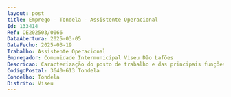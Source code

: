 ```yaml
--- 
layout: post
title: Emprego - Tondela - Assistente Operacional
Id: 133414
Ref: OE202503/0066
DataAbertura: 2025-03-05
DataFecho: 2025-03-19
Trabalho: Assistente Operacional
Empregador: Comunidade Intermunicipal Viseu Dão Lafões
Descricao: Caracterização do posto de trabalho e das principais funções a desempenhar A esta Unidade compete criar e desenvolver os instrumentos de planeamento intermunicipal adequados à problemática da Proteção Civil na região Viseu Dão Lafões, nomeadamente  a) Prevenir no território os riscos coletivos e a ocorrência de acidente grave ou catástrofe deles resultantes  b) Definição de estratégias intermunicipais que permitam atenuar os riscos e limitar os seus efeitos no caso das ocorrências descritas na alínea anterior. A este posto de trabalho compete, ainda, exercer com autonomia e responsabilidade funções na Unidade de Proteção Civil Intermunicipal, enquanto Sapador Florestal, que compreende, nomeadamente, as seguintes tarefas e especializações  gestão florestal e defesa da floresta  ações de silvicultura  gestão de combustíveis  acompanhamento na realização de fogo controlado  apoio à realização de queimas e de queimadas  manutenção e beneficiação da rede divisional e de faixas e mosaicos de gestão de combustíveis  manutenção e beneficiação de outras infraestruturas  ações de controlo e eliminação de agentes bióticos  ações de sensibilização do público para as normas de conduta em matéria de natureza fitossanitária, de prevenção, do uso do fogo e da limpeza das florestas  vigilância das áreas a que se encontra adstrito, ou estabelecido em POM  primeira intervenção em incêndios florestais  apoio ao ataque ampliado e subsequentes a operações de rescaldo e vigilância pós incêndio, previsto em Diretiva Operacional aprovada pela Comissão Nacional de Proteção Civil  proteção a pessoas e bens prevista em Diretiva Operacional aprovada pela Comissão Nacional de Proteção Civil.A qualificação de Sapador Florestal é atribuída após a frequência dos módulos de formação fundamental do Referencial de Formação de Sapador Florestal, inserto no Catálogo Nacional de Qualificações, da Agência Nacional para a Qualificação. Outras tarefas definidas pelo Secretário Executivo da CIM Viseu Dão Lafões, que estejam relacionadas com o conteúdo funcional da Unidade Orgânica a que está afeto a.A descrição das funções em referência não prejudica a atribuição ao trabalhador de funções que lhe sejam afins ou funcionalmente ligadas para as quais o trabalhador detenha a qualificação profissional adequada e não impliquem a desvalorização profissional, nos termos do nº1 do artigo 81º da LTFP.
CodigoPostal: 3640-613 Tondela
Concelho: Tondela
Distrito: Viseu
--- 
```

